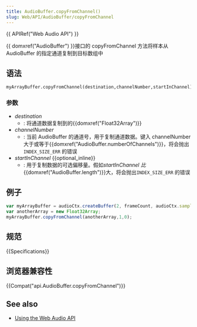 ```yaml
---
title: AudioBuffer.copyFromChannel()
slug: Web/API/AudioBuffer/copyFromChannel
---
```

{{ APIRef("Web Audio API") }}

{{ domxref("AudioBuffer") }}接口的 copyFromChannel 方法将样本从 AudioBuffer 的指定通道复制到目标数组中

## 语法

```plain
myArrayBuffer.copyFromChannel(destination,channelNumber,startInChannel);
```

### 参数

- _destination_
  - : 将通道数据复制到的{{domxref("Float32Array")}}
- _channelNumber_
  - : 当前 AudioBuffer 的通道号，用于复制通道数据。键入 channelNumber 大于或等于{{domxref("AudioBuffer.numberOfChannels")}}，将会抛出`INDEX_SIZE_ERR` 的错误
- _startInChannel_ {{optional_inline}}
  - : 用于复制数据的可选偏移量。假如*startInChannel 比*{{domxref("AudioBuffer.length")}}大，将会抛出`INDEX_SIZE_ERR` 的错误

## 例子

```js
var myArrayBuffer = audioCtx.createBuffer(2, frameCount, audioCtx.sampleRate);
var anotherArray = new Float32Array;
myArrayBuffer.copyFromChannel(anotherArray,1,0);
```

## 规范

{{Specifications}}

## 浏览器兼容性

{{Compat("api.AudioBuffer.copyFromChannel")}}

## See also

- [Using the Web Audio API](/zh-CN/docs/Web/API/Web_Audio_API/Using_Web_Audio_API)
